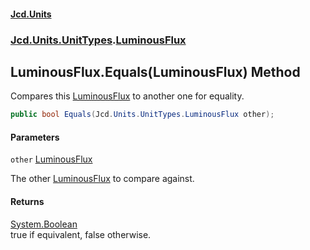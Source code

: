 #### [Jcd.Units](index.md 'index')
### [Jcd.Units.UnitTypes](Jcd.Units.UnitTypes.md 'Jcd.Units.UnitTypes').[LuminousFlux](Jcd.Units.UnitTypes.LuminousFlux.md 'Jcd.Units.UnitTypes.LuminousFlux')

## LuminousFlux.Equals(LuminousFlux) Method

Compares this [LuminousFlux](Jcd.Units.UnitTypes.LuminousFlux.md 'Jcd.Units.UnitTypes.LuminousFlux') to another one for equality.

```csharp
public bool Equals(Jcd.Units.UnitTypes.LuminousFlux other);
```
#### Parameters

<a name='Jcd.Units.UnitTypes.LuminousFlux.Equals(Jcd.Units.UnitTypes.LuminousFlux).other'></a>

`other` [LuminousFlux](Jcd.Units.UnitTypes.LuminousFlux.md 'Jcd.Units.UnitTypes.LuminousFlux')

The other [LuminousFlux](Jcd.Units.UnitTypes.LuminousFlux.md 'Jcd.Units.UnitTypes.LuminousFlux') to compare against.

#### Returns
[System.Boolean](https://docs.microsoft.com/en-us/dotnet/api/System.Boolean 'System.Boolean')  
true if equivalent, false otherwise.